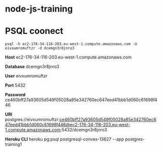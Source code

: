 # node-js-training

# PSQL coonect
`psql -h ec2-176-34-116-203.eu-west-1.compute.amazonaws.com -U eivxumromuftzr -d dcemgn3r8jnro3`

**Host**
ec2-176-34-116-203.eu-west-1.compute.amazonaws.com

**Database**
dcemgn3r8jnro3

**User**
eivxumromuftzr

**Port**
5432

**Password**
ce460bff27a93605d549f05028a85e342760ec647eed41bbb1d060c61698f446

**URI**
postgres://eivxumromuftzr:ce460bff27a93605d549f05028a85e342760ec647eed41bbb1d060c61698f446@ec2-176-34-116-203.eu-west-1.compute.amazonaws.com:5432/dcemgn3r8jnro3

**Heroku CLI**
heroku pg:psql postgresql-convex-13627 --app postgres-training1
